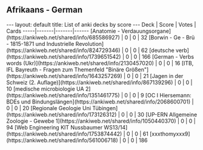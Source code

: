 <h2>Afrikaans  -  German</h2>
---
layout: default
title: List of anki decks by score
---
Deck | Score | Votes | Cards
-----|-------|-------|------
[Anatomie - Verdauungsorgane](https://ankiweb.net/shared/info/685586927) | 0 | 0 | 32
[Borwin - Ge - Brü - 1815-1871 und Industrielle Revolution](https://ankiweb.net/shared/info/824729346) | 0 | 0 | 62
[deutsche verb](https://ankiweb.net/shared/info/1739651542) | 0 | 0 | 166
[German - Verbs words (Ukr)](https://ankiweb.net/shared/info/2130457020) | 0 | 0 | 16
[ITB, IFL Bayreuth - Fragen zum Themenfeld "Binäre Größen"](https://ankiweb.net/shared/info/1643257269) | 0 | 0 | 21
[Jagen in der Schweiz (2. Auflage)](https://ankiweb.net/shared/info/867139296) | 0 | 0 | 10
[medische microbiologie UA 2](https://ankiweb.net/shared/info/1351461775) | 0 | 0 | 9
[OC I Hiersemann: BDEs und Bindungslängen](https://ankiweb.net/shared/info/2068600701) | 0 | 0 | 20
[Regionale Geologie Uni Tübingen](https://ankiweb.net/shared/info/173126312) | 0 | 0 | 30
[UP-ERN Allgemeine Zoologie - Gewebe 1](https://ankiweb.net/shared/info/1050440370) | 0 | 0 | 94
[Web Engineering KIT Nussbaumer WS13/14](https://ankiweb.net/shared/info/1753874442) | 0 | 0 | 61
[xxxthomyxxx9](https://ankiweb.net/shared/info/561006718) | 0 | 0 | 186
